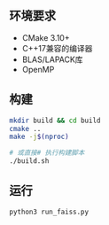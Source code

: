 ## 环境要求

- CMake 3.10+
- C++17兼容的编译器
- BLAS/LAPACK库
- OpenMP

## 构建

```bash
mkdir build && cd build
cmake ..
make -j$(nproc)

# 或直接# 执行构建脚本
./build.sh
```

## 运行

```bash
python3 run_faiss.py
```
